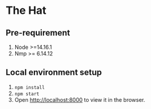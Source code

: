 # The Hat

## Pre-requirement
1. Node >=14.16.1
2. Nmp >= 6.14.12

## Local environment setup 
1. `npm install`
2. `npm start`
3. Open [http://localhost:8000](http://localhost:8000) to view it in the browser.
